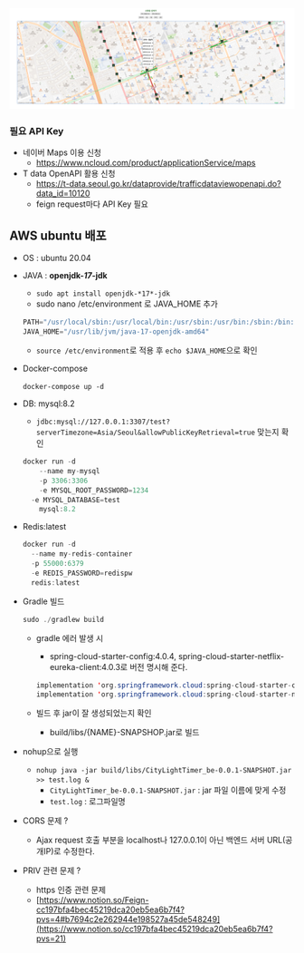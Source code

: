 ![](load.png)


### 필요 API Key

- 네이버 Maps 이용 신청
    - https://www.ncloud.com/product/applicationService/maps
- T data OpenAPI 활용 신청
    - https://t-data.seoul.go.kr/dataprovide/trafficdataviewopenapi.do?data_id=10120
    - feign request마다 API Key 필요

## AWS ubuntu 배포

- OS : ubuntu 20.04
- JAVA : **openjdk-*17*-jdk**
    - `sudo apt install openjdk-*17*-jdk`
    - sudo nano /etc/environment 로 JAVA_HOME 추가

    ```java
    PATH="/usr/local/sbin:/usr/local/bin:/usr/sbin:/usr/bin:/sbin:/bin:/usr/games:/usr/local/games:/snap/bin"
    JAVA_HOME="/usr/lib/jvm/java-17-openjdk-amd64"
    ```

    - `source /etc/environment`로 적용 후 `echo $JAVA_HOME`으로 확인
- Docker-compose

  `docker-compose up -d`

- DB: mysql:8.2
    - `jdbc:mysql://127.0.0.1:3307/test?serverTimezone=Asia/Seoul&allowPublicKeyRetrieval=true` 맞는지 확인

    ```java
    docker run -d   
    	--name my-mysql   
    	-p 3306:3306   
    	-e MYSQL_ROOT_PASSWORD=1234
      -e MYSQL_DATABASE=test
    	mysql:8.2
    ```

- Redis:latest

    ```java
    docker run -d   
      --name my-redis-container
      -p 55000:6379   
      -e REDIS_PASSWORD=redispw
      redis:latest
    ```


- Gradle 빌드

    ```java
    sudo ./gradlew build
    ```

    - gradle 에러 발생 시
        - spring-cloud-starter-config:4.0.4, spring-cloud-starter-netflix-eureka-client:4.0.3로 버전 명시해 준다.

        ```java
        implementation 'org.springframework.cloud:spring-cloud-starter-config:4.0.4'
        implementation 'org.springframework.cloud:spring-cloud-starter-netflix-eureka-client:4.0.3'
        ```

    - 빌드 후 jar이 잘 생성되었는지 확인
        - build/libs/{NAME}-SNAPSHOP.jar로 빌드
- nohup으로 실행
    - `nohup java -jar build/libs/CityLightTimer_be-0.0.1-SNAPSHOT.jar >> test.log &`
        - `CityLightTimer_be-0.0.1-SNAPSHOT.jar` : jar 파일 이름에 맞게 수정
        - `test.log` : 로그파일명

- CORS 문제 ?
    - Ajax request 호출 부분을 localhost나 127.0.0.1이 아닌 백엔드 서버 URL(공개IP)로 수정한다.
- PRIV 관련 문제 ?
    - https 인증 관련 문제
    - [https://www.notion.so/Feign-cc197bfa4bec45219dca20eb5ea6b7f4?pvs=4#b7694c2e262944e198527a45de548249](https://www.notion.so/cc197bfa4bec45219dca20eb5ea6b7f4?pvs=21)